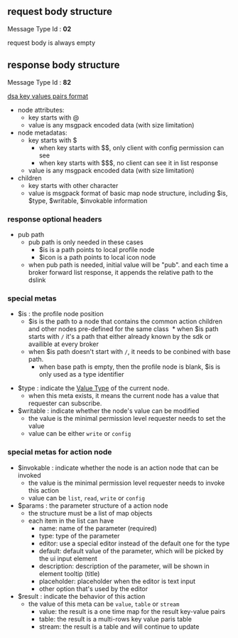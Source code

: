## request body structure

Message Type Id : **02**

request body is always empty

## response body structure

Message Type Id : **82**

[dsa key values pairs format](../common/dsa-binary-encoding.md#key-value-pairs-encoding)

* node attributes: 
   * key starts with @
   * value is any msgpack encoded data (with size limitation)
* node metadatas: 
   * key starts with $
     * when key starts with $$, only client with config permission can see
     * when key starts with $$$, no client can see it in list response
   * value is any msgpack encoded data (with size limitation)
* children
   * key starts with other character
   * value is msgpack format of basic map node structure, including $is, $type, $writable, $invokable information

### response optional headers

<!--* class
  * Class header is the path to a node that contains the common action children and other nodes pre-defined for the same class
  * when class path starts with `/` it's a path that either already known by the sdk or availible at every broker
  * when class path doesn't start with `/`, it needs to be conbined with base path.-->
* pub path
  * pub path is only needed in these cases
    * $is is a path points to local profile node
    * $icon is a path points to local icon node
  * when pub path is needed, initial value will be "pub". and each time a broker forward list response, it appends the relative path to the dslink

### special metas

* $is : the profile node position
  * $is is the path to a node that contains the common action children and other nodes pre-defined for the same class
  * when $is path starts with `/` it's a path that either already known by the sdk or availible at every broker
  * when $is path doesn't start with `/`, it needs to be conbined with base path.
    * when base path is empty, then the profile node is blank, $is is only used as a type identifier
<!--
  * this field is optional in dsa v2 (while in v1 $is and the class header are combined together)
  * broker or sdk won't validate or check the value-->
* $type : indicate the [Value Type](../common/value-types.md) of the current node. 
  * when this meta exists, it means the current node has a value that requester can subscribe.
* $writable : indicate whether the node's value can be modified
  * the value is the minimal permission level requester needs to set the value
  * value can be either `write` or `config`
  
### special metas for action node

* $invokable : indicate whether the node is an action node that can be invoked
  * the value is the minimal permission level requester needs to invoke this action
  * value can be  `list`, `read`, `write` or `config`
* $params : the parameter structure of a action node
  * the structure must be a list of map objects
  * each item in the list can have 
     - name: name of the parameter (required)
     - type: type of the parameter
     - editor: use a special editor instead of the default one for the type
     - default: default value of the parameter, which will be picked by the ui input element
     - description: description of the parameter, will be shown in element tooltip (title)
     - placeholder: placeholder when the editor is text input
     - other option that's used by the editor
* $result : indicate the behavior of this action
  * the value of this meta can be `value`, `table` or `stream`
    * value: the result is a one time map for the result key-value pairs
    * table: the result is a multi-rows key value paris table
    * stream: the result is a table and will continue to update



